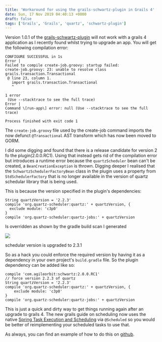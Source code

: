 ```yaml
---
title: 'Workaround for using the grails-schwartz-plugin in Grails 4'
date: Sun, 17 Nov 2019 04:40:13 +0000
draft: false
tags: ['Grails', 'Grails', 'quartz', 'schwartz-plugin']
---
```


Version 1.0.1 of the [grails-schwartz-plugin](https://github.com/agileorbit/grails-schwartz/tree/master) will not work with a grails 4 application as I recently found whilst trying to upgrade an app. You will get the following compilation error:

```
CONFIGURE SUCCESSFUL in 1s
Error |
Failed to compile create-job.groovy: startup failed:
create-job.groovy: 23: unable to resolve class grails.transaction.Transactional
 @ line 23, column 1.
   import grails.transaction.Transactional
   ^

1 error
 (Use --stacktrace to see the full trace)
Error |
Command \[run-app\] error: null (Use --stacktrace to see the full trace)

Process finished with exit code 1

```

The `create-job.groovy` file used by the create-job command imports the now defunct `@Transactional` AST transform which has now been moved to GORM.

I did some digging and found that there is a release candidate for version 2 fo the plugin(2.0.0.RC1). Using that instead gets rid of the compilation error but introduces a runtime error because the `quartzScheduler` bean can't be created, a `BeanCreationException` is thrown. Digging deeper I realised that the `SchwartzSchedulerFactoryBean` class in the plugin uses a property from `StdSchedulerFactory` that is no longer available in the version of quartz schedular library that is being used.

This is because the version specified in the plugin's dependencies:

```
String quartzVersion = '2.2.3'
compile 'org.quartz-scheduler:quartz:' + quartzVersion, {
  exclude module: 'c3p0'
}
compile 'org.quartz-scheduler:quartz-jobs:' + quartzVersion
```

Is overridden as shown by the gradle build scan I generated

![](https://www.amuponda.com/wp-content/uploads/2019/11/Screen-Shot-2019-11-17-at-2.04.07-pm.png)

schedular version is upgraded to 2.3.1

So as a hack you could enforce the required version by having it as a dependency in your own project's `build.gradle` file. So the plugin dependency can be added like so:

```
compile 'com.agileorbit:schwartz:2.0.0.RC1'
// force version 2.2.3 of quartz
String quartzVersion = '2.2.3'
compile 'org.quartz-scheduler:quartz:' + quartzVersion, {
    exclude module: 'c3p0'
}
compile 'org.quartz-scheduler:quartz-jobs:' + quartzVersion
```

This is just a quick and dirty way to get things running again after an upgrade to grails 4. The new grails guide on scheduling now uses the native [Spring Task Execution and Scheduling](https://docs.spring.io/spring/docs/current/spring-framework-reference/integration.html#scheduling) via `@Scheduled` so you would be better of reimplementing your scheduled tasks to use that.

As always, you can find an example of how to do this on [github](https://github.com/amuponda/blog-posts/tree/master/grails4-schwartz).